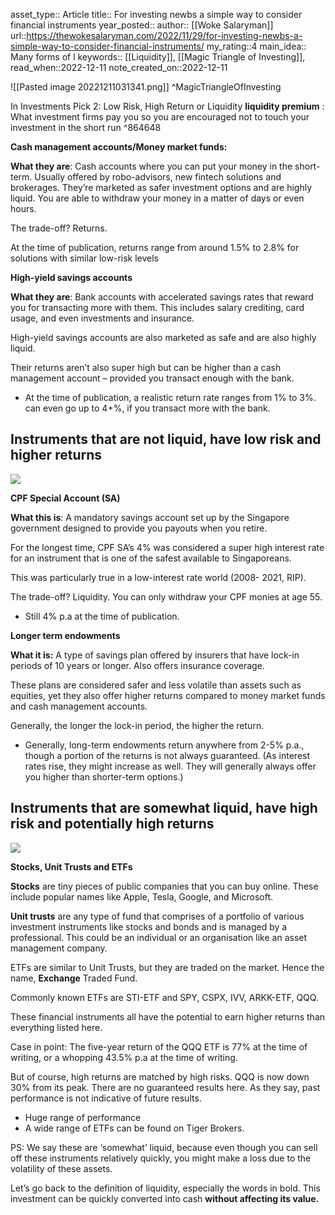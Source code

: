 asset_type:: Article
title:: For investing newbs a simple way to consider financial instruments
year_posted::
author:: [[Woke Salaryman]]
url::https://thewokesalaryman.com/2022/11/29/for-investing-newbs-a-simple-way-to-consider-financial-instruments/
my_rating::4
main_idea:: Many forms of l
keywords:: [[Liquidity]], [[Magic Triangle of Investing]], 
read_when::2022-12-11
note_created_on::2022-12-11


![[Pasted image 20221211031341.png]]
^MagicTriangleOfInvesting

In Investments Pick 2: Low Risk, High Return or Liquidity
**liquidity premium** : What investment firms pay you so you are encouraged not to touch your investment in the short run ^864648

**Cash management accounts/Money market funds:**

**What they are**: Cash accounts where you can put your money in the short-term. Usually offered by robo-advisors, new fintech solutions and brokerages. They’re marketed as safer investment options and are highly liquid. You are able to withdraw your money in a matter of days or even hours.

The trade-off? Returns.

At the time of publication, returns range from around 1.5% to 2.8% for solutions with similar low-risk levels

**High-yield savings accounts**

**What they are**: Bank accounts with accelerated savings rates that reward you for transacting more with them. This includes salary crediting, card usage, and even investments and insurance.

High-yield savings accounts are also marketed as safe and are also highly liquid.

Their returns aren’t also super high but can be higher than a cash management account – provided you transact enough with the bank.

-   At the time of publication, a realistic return rate ranges from 1% to 3%. can even go up to 4+%, if you transact more with the bank.

## **Instruments that are not liquid, have low risk and higher returns**

![](https://i0.wp.com/thewokesalaryman.com/wp-content/uploads/2022/11/TB-A-simple-way-to-think-about-any-financial-vehicle_005.jpg?resize=640%2C360&ssl=1)

**CPF Special Account (SA)**

**What this is**: A mandatory savings account set up by the Singapore government designed to provide you payouts when you retire.

For the longest time, CPF SA’s 4% was considered a super high interest rate for an instrument that is one of the safest available to Singaporeans.

This was particularly true in a low-interest rate world (2008- 2021, RIP).

The trade-off? Liquidity. You can only withdraw your CPF monies at age 55.

-   Still 4% p.a at the time of publication.

**Longer term endowments**

**What it is:** A type of savings plan offered by insurers that have lock-in periods of 10 years or longer. Also offers insurance coverage.

These plans are considered safer and less volatile than assets such as equities, yet they also offer higher returns compared to money market funds and cash management accounts.

Generally, the longer the lock-in period, the higher the return.

-   Generally, long-term endowments return anywhere from 2-5% p.a., though a portion of the returns is not always guaranteed. (As interest rates rise, they might increase as well. They will generally always offer you higher than shorter-term options.)

## **Instruments that are somewhat liquid, have high risk and potentially high returns**

![](https://i0.wp.com/thewokesalaryman.com/wp-content/uploads/2022/11/TB-A-simple-way-to-think-about-any-financial-vehicle_006.jpg?resize=640%2C360&ssl=1)

**Stocks, Unit Trusts and ETFs**

**Stocks** are tiny pieces of public companies that you can buy online. These include popular names like Apple, Tesla, Google, and Microsoft.

**Unit trusts** are any type of fund that comprises of a portfolio of various investment instruments like stocks and bonds and is managed by a professional. This could be an individual or an organisation like an asset management company.

ETFs are similar to Unit Trusts, but they are traded on the market. Hence the name, **Exchange** Traded Fund.

Commonly known ETFs are STI-ETF and SPY, CSPX, IVV, ARKK-ETF, QQQ.

These financial instruments all have the potential to earn higher returns than everything listed here.

Case in point: The five-year return of the QQQ ETF is 77% at the time of writing, or a whopping 43.5% p.a at the time of writing.

But of course, high returns are matched by high risks. QQQ is now down 30% from its peak. There are no guaranteed results here. As they say, past performance is not indicative of future results.

-   Huge range of performance
-   A wide range of ETFs can be found on Tiger Brokers.

PS: We say these are ‘somewhat’ liquid, because even though you can sell off these instruments relatively quickly, you might make a loss due to the volatility of these assets.

Let’s go back to the definition of liquidity, especially the words in bold. This investment can be quickly converted into cash **without affecting its value.**
